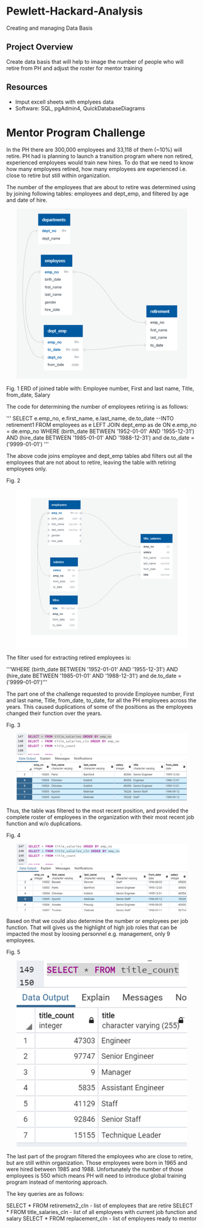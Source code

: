 # Pewlett-Hackard-Analysis
Creating and managing Data Basis

## Project Overview
Create data basis that will help to image the number of people who will retire from PH and adjust the roster for mentor training

## Resources
-	Imput excell sheets with emplyees data
-	Software: SQL, pgAdmin4, QuickDatabaseDiagrams


# Mentor Program Challenge

In the PH there are 300,000 employees and 33,118 of them (~10%) will retire. PH had is planning to launch a transition program where non retired, experienced employees would train new hires. To do that we need to know how many employees retired, how many employees are experienced i.e. close to retire but still within organization. 

The number of the employees that are about to retire was determined using by joining following tables: employees and dept_emp, and filtered by age and date of hire.

<p align="center">
<img src="https://github.com/tolewicz/Pewlett-Hackard-Analysis/blob/master/Figures/ERDTableB.PNG"  width="450">
</p>

Fig. 1 ERD of joined table with: Employee number, First and last name, Title, from_date, Salary

The code for determining the number of employees retiring is as follows: 

'''
SELECT e.emp_no, e.first_name, e.last_name, de.to_date
--INTO retirement1
FROM employees as e
LEFT JOIN dept_emp as de
ON e.emp_no = de.emp_no
WHERE (birth_date BETWEEN '1952-01-01' AND '1955-12-31')
AND (hire_date BETWEEN '1985-01-01' AND '1988-12-31') and de.to_date = ('9999-01-01')
'''

The above code joins employee and dept_emp tables abd filters out all the employees that are not about to retire, leaving the table with retiring employees only. 

Fig. 2

<p align="center">
<img src="https://github.com/tolewicz/Pewlett-Hackard-Analysis/blob/master/Figures/ERDTableA.PNG" width="450">
</p>

The filter used for extracting retired employees is:

'''WHERE (birth_date BETWEEN '1952-01-01' AND '1955-12-31')
AND (hire_date BETWEEN '1985-01-01' AND '1988-12-31') and de.to_date = ('9999-01-01')'''

The part one of the challenge requested to provide Employee number, First and last name, Title, from_date, to_date, for all the PH employees across the years. This caused duplications of some of the positions as the employees changed their function over the years.

Fig. 3

<p align="center">
<img src="https://github.com/tolewicz/Pewlett-Hackard-Analysis/blob/master/Figures/DoubleTitle.PNG" width="450">
</p>

Thus, the table was filtered to the most recent position, and provided the complete roster of employees in the organization with their most recent job function and w/o duplications.

Fig. 4

<p align="center">
<img src="https://github.com/tolewicz/Pewlett-Hackard-Analysis/blob/master/Figures/SingleTitle.PNG" width="450">
</p>

Based on that we could also determine the number or employees per job function. That will gives us the highlight of high job roles that can be impacted the most by loosing personnel e.g. management, only 9 employees.

Fig. 5
<p align="center">
<img src="https://github.com/tolewicz/Pewlett-Hackard-Analysis/blob/master/Figures/Hedcount_per_title.PNG" width="450">
</p>


The last part of the program filtered the employees who are close to retire, but are still within organization. Those employees were born in 1965 and were hired between 1985 and 1988. Unfortunately the number of those employees is 550 which means PH will need to introduce global training program instead of mentoring approach.



The key queries are as follows: 

SELECT * FROM retiremetn2_cln - list of employees that are retire
SELECT * FROM title_salaries_cln - list of all employees with current job function and salary
SELECT * FROM replacement_cln - list of employees ready to mentor


